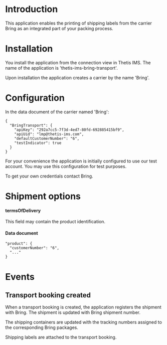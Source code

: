 # Introduction

This application enables the printing of shipping labels from the carrier Bring as an integrated part of your packing process. 

# Installation

You install the application from the connection view in Thetis IMS. The name of the application is 'thetis-ims-bring-transport'.

Upon installation the application creates a carrier by the name 'Bring'.

# Configuration

In the data document of the carrier named 'Bring':

```
{
  "BringTransport": {
    "apiKey": "292a7cc5-7f3d-4ed7-80fd-692885415bf9",
    "apiUid": "lmp@thetis-ims.com",
    "defaultCustomerNumber": "6",
    "testIndicator": true
  }
}
```

For your convenience the application is initially configured to use our test account. You may use this configuration for test purposes.

To get your own credentials contact Bring.

# Shipment options

#### termsOfDelivery

This field may contain the product identification.

#### Data document

```
"product": {
  "customerNumber": "6",
  "..."
}
```


# Events

## Transport booking created

When a transport booking is created, the application registers the shipment with Bring. The shipment is updated with Bring shipment number.

The shipping containers are updated with the tracking numbers assigned to the corresponding Bring packages.

Shipping labels are attached to the transport booking.

